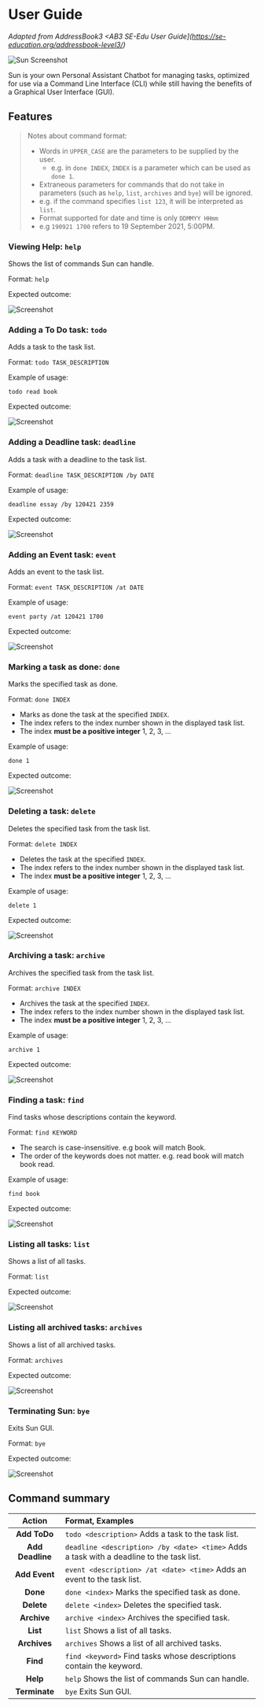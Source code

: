 # User Guide
_Adapted from AddressBook3 <AB3 SE-Edu User Guide](https://se-education.org/addressbook-level3/)_

![Sun Screenshot](Ui.png)

Sun is your own Personal Assistant Chatbot for managing tasks, 
optimized for use via a Command Line Interface (CLI) while still 
having the benefits of a Graphical User Interface (GUI).
## Features 

> Notes about command format: 
> * Words in `UPPER_CASE` are the parameters to be supplied by the user.
>   * e.g. in `done INDEX`, `INDEX` is a parameter which can be used as `done 1`.
> * Extraneous parameters for commands that do not take in parameters (such as `help`, `list`, `archives` and `bye`) 
> will be ignored.
>  * e.g. if the command specifies `list 123`, it will be interpreted as `list`.
> * Format supported for date and time is only `DDMMYY HHmm `
>  * e.g `190921 1700` refers to 19 September 2021, 5:00PM.

### Viewing Help: `help` 

Shows the list of commands Sun can handle.

Format:  `help`

Expected outcome: 

![Screenshot](Help.png)

### Adding a To Do task: `todo`

Adds a task to the task list.

Format: `todo TASK_DESCRIPTION`

Example of usage:

```
todo read book
```

Expected outcome:

![Screenshot](Todo.png)

### Adding a Deadline task: `deadline`

Adds a task with a deadline to the task list.

Format: `deadline TASK_DESCRIPTION /by DATE`

Example of usage:

```
deadline essay /by 120421 2359
```

Expected outcome:

![Screenshot](Deadline.png)

### Adding an Event task: `event`

Adds an event to the task list.

Format: `event TASK_DESCRIPTION /at DATE`

Example of usage:

```
event party /at 120421 1700
```

Expected outcome:

![Screenshot](Event.png)

### Marking a task as done: `done`

Marks the specified task as done.

Format: `done INDEX`

* Marks as done the task at the specified `INDEX`. 
* The index refers to the index number shown in the displayed task list.
* The index **must be a positive integer** 1, 2, 3, ...

Example of usage:

```
done 1
```

Expected outcome:

![Screenshot](Done.png)

### Deleting a task: `delete`

Deletes the specified task from the task list.

Format: `delete INDEX`

* Deletes the task at the specified `INDEX`.
* The index refers to the index number shown in the displayed task list.
* The index **must be a positive integer** 1, 2, 3, ...
  
Example of usage:

```
delete 1
```

Expected outcome:

![Screenshot](Delete.png)

### Archiving a task: `archive`

Archives the specified task from the task list.

Format: `archive INDEX`

* Archives the task at the specified `INDEX`.
* The index refers to the index number shown in the displayed task list.
* The index **must be a positive integer** 1, 2, 3, ...

Example of usage:

```
archive 1
```

Expected outcome:

![Screenshot](Archive.png)

### Finding a task: `find`

Find tasks whose descriptions contain the keyword.

Format: `find KEYWORD`

* The search is case-insensitive. e.g book will match Book.
* The order of the keywords does not matter. e.g. read book will match book read.

Example of usage:

```
find book
```

Expected outcome:

![Screenshot](Find.png)

### Listing all tasks: `list`

Shows a list of all tasks.

Format: `list`

Expected outcome:

![Screenshot](List.png)

### Listing all archived tasks: `archives`

Shows a list of all archived tasks.

Format: `archives`

Expected outcome:

![Screenshot](Archives.png)

### Terminating Sun: `bye`

Exits Sun GUI.

Format: `bye`

Expected outcome: 

![Screenshot](Bye.png)

## Command summary
|      Action      | Format, Examples                                                                                            |
|:----------------:|:----------------------------------------------------------------------------------------------------------- |
|   **Add ToDo**   | `todo <description>` Adds a task to the task list.                                                          |
| **Add Deadline** | `deadline <description> /by <date> <time>` Adds a task with a deadline to the task list.                    |
|  **Add Event**   | `event <description> /at <date> <time>` Adds an event to the task list.                                     |
|     **Done**     | `done <index>` Marks the specified task as done.                                                            |
|    **Delete**    | `delete <index>` Deletes the specified task.                                                                |
|    **Archive**    | `archive <index>` Archives the specified task.                                                             |
|     **List**     | `list` Shows a list of all tasks.                                                                           |            
|    **Archives**    | `archives` Shows a list of all archived tasks.                                                            |
|     **Find**     | `find <keyword>` Find tasks whose descriptions contain the keyword.                                         |
|     **Help**     | `help` Shows the list of commands Sun can handle.                                                           |
|     **Terminate**     | `bye` Exits Sun GUI.                                                                                   |